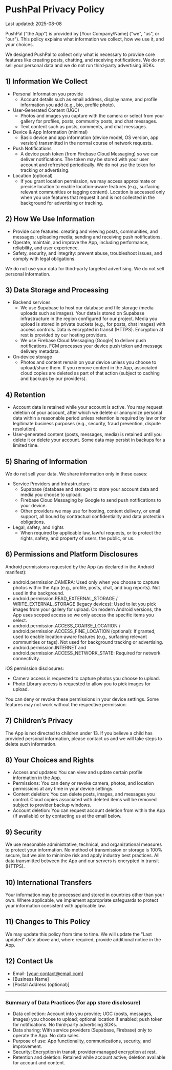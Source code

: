 # PushPal Privacy Policy

Last updated: 2025-08-08

PushPal ("the App") is provided by [Your Company/Name] ("we", "us", or "our"). This policy explains what information we collect, how we use it, and your choices.

We designed PushPal to collect only what is necessary to provide core features like creating posts, chatting, and receiving notifications. We do not sell your personal data and we do not run third‑party advertising SDKs.

## 1) Information We Collect

- Personal Information you provide
  - Account details such as email address, display name, and profile information you add (e.g., bio, profile photo).
- User‑Generated Content (UGC)
  - Photos and images you capture with the camera or select from your gallery for profiles, posts, community posts, and chat messages.
  - Text content such as posts, comments, and chat messages.
- Device & App Information (minimal)
  - Basic device and app information (device model, OS version, app version) transmitted in the normal course of network requests.
- Push Notifications
  - A device push token (from Firebase Cloud Messaging) so we can deliver notifications. The token may be stored with your user account and refreshed periodically. We do not use the token for tracking or advertising.
- Location (optional)
  - If you grant location permission, we may access approximate or precise location to enable location‑aware features (e.g., surfacing relevant communities or tagging content). Location is accessed only when you use features that request it and is not collected in the background for advertising or tracking.

## 2) How We Use Information

- Provide core features: creating and viewing posts, communities, and messages; uploading media; sending and receiving push notifications.
- Operate, maintain, and improve the App, including performance, reliability, and user experience.
- Safety, security, and integrity: prevent abuse, troubleshoot issues, and comply with legal obligations.

We do not use your data for third‑party targeted advertising. We do not sell personal information.

## 3) Data Storage and Processing

- Backend services
  - We use Supabase to host our database and file storage (media uploads such as images). Your data is stored on Supabase infrastructure in the region configured for our project. Media you upload is stored in private buckets (e.g., for posts, chat images) with access controls. Data is encrypted in transit (HTTPS). Encryption at rest is provided by our hosting providers.
  - We use Firebase Cloud Messaging (Google) to deliver push notifications. FCM processes your device push token and message delivery metadata.
- On‑device storage
  - Photos and content remain on your device unless you choose to upload/share them. If you remove content in the App, associated cloud copies are deleted as part of that action (subject to caching and backups by our providers).

## 4) Retention

- Account data is retained while your account is active. You may request deletion of your account, after which we delete or anonymize personal data within a reasonable period unless retention is required by law or for legitimate business purposes (e.g., security, fraud prevention, dispute resolution).
- User‑generated content (posts, messages, media) is retained until you delete it or delete your account. Some data may persist in backups for a limited time.

## 5) Sharing of Information

We do not sell your data. We share information only in these cases:
- Service Providers and Infrastructure
  - Supabase (database and storage) to store your account data and media you choose to upload.
  - Firebase Cloud Messaging by Google to send push notifications to your device.
  - Other providers we may use for hosting, content delivery, or email support, all bound by contractual confidentiality and data protection obligations.
- Legal, safety, and rights
  - When required by applicable law, lawful requests, or to protect the rights, safety, and property of users, the public, or us.

## 6) Permissions and Platform Disclosures

Android permissions requested by the App (as declared in the Android manifest):
- android.permission.CAMERA: Used only when you choose to capture photos within the App (e.g., profile, posts, chat, and bug reports). Not used in the background.
- android.permission.READ_EXTERNAL_STORAGE / WRITE_EXTERNAL_STORAGE (legacy devices): Used to let you pick images from your gallery for upload. On modern Android versions, the App uses scoped access so we only access the specific items you select.
- android.permission.ACCESS_COARSE_LOCATION / android.permission.ACCESS_FINE_LOCATION (optional): If granted, used to enable location‑aware features (e.g., surfacing relevant communities or tags). Not used for background tracking or advertising.
- android.permission.INTERNET and android.permission.ACCESS_NETWORK_STATE: Required for network connectivity.

iOS permission disclosures:
- Camera access is requested to capture photos you choose to upload.
- Photo Library access is requested to allow you to pick images for upload.

You can deny or revoke these permissions in your device settings. Some features may not work without the respective permission.

## 7) Children’s Privacy

The App is not directed to children under 13. If you believe a child has provided personal information, please contact us and we will take steps to delete such information.

## 8) Your Choices and Rights

- Access and updates: You can view and update certain profile information in the App.
- Permissions: You can deny or revoke camera, photos, and location permissions at any time in your device settings.
- Content deletion: You can delete posts, images, and messages you control. Cloud copies associated with deleted items will be removed subject to provider backup windows.
- Account deletion: You can request account deletion from within the App (if available) or by contacting us at the email below.

## 9) Security

We use reasonable administrative, technical, and organizational measures to protect your information. No method of transmission or storage is 100% secure, but we aim to minimize risk and apply industry best practices. All data transmitted between the App and our servers is encrypted in transit (HTTPS).

## 10) International Transfers

Your information may be processed and stored in countries other than your own. Where applicable, we implement appropriate safeguards to protect your information consistent with applicable law.

## 11) Changes to This Policy

We may update this policy from time to time. We will update the "Last updated" date above and, where required, provide additional notice in the App.

## 12) Contact Us

- Email: [your-contact@email.com]
- [Business Name]
- [Postal Address (optional)]

---

### Summary of Data Practices (for app store disclosure)
- Data collection: Account info you provide; UGC (posts, messages, images) you choose to upload; optional location if enabled; push token for notifications. No third‑party advertising SDKs.
- Data sharing: With service providers (Supabase, Firebase) only to operate the App. No data sales.
- Purpose of use: App functionality, communications, security, and improvement.
- Security: Encryption in transit; provider‑managed encryption at rest.
- Retention and deletion: Retained while account active; deletion available for account and content. 
